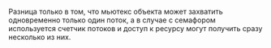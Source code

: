 Разница только в том, что мьютекс объекта может захватить одновременно только один поток, а в случае с семафором используется счетчик потоков
и доступ к ресурсу могут получить сразу несколько из них.
